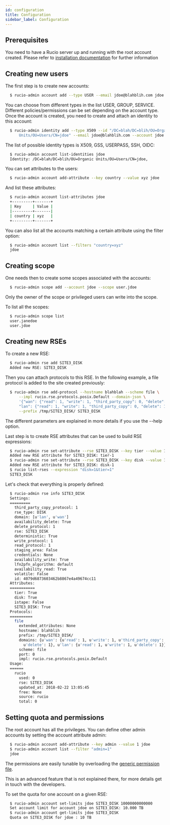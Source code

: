 ```yaml
---
id: configuration
title: Configuration
sidebar_label: Configuration
---
```


## Prerequisites

You need to have a Rucio server up and running with the root account
created. Please refer to [installation documentation](installing_server.md) for
further information

## Creating new users

The first step is to create new accounts:

```bash
  $ rucio-admin account add --type USER --email jdoe@blahblih.com jdoe
```

You can choose from different types in the list USER, GROUP, SERVICE. Different
policies/permissions can be set depending on the account type.  Once the account
is created, you need to create and attach an identity to this account:

```bash
  $ rucio-admin identity add --type X509 --id "/DC=blah/DC=blih/OU=Organic \
      Units/OU=Users/CN=jdoe" --email jdoe@blahblih.com --account jdoe
```

The list of possible identity types is X509, GSS, USERPASS, SSH, OIDC:

```bash
  $ rucio-admin account list-identities jdoe
  Identity: /DC=blah/DC=blih/OU=Organic Units/OU=Users/CN=jdoe,        type: X509
```

You can set attributes to the users:

```bash
  $ rucio-admin account add-attribute --key country --value xyz jdoe
```

And list these attributes:

```bash
  $ rucio-admin account list-attributes jdoe
  +---------+-------+
  | Key     | Value |
  |---------+-------|
  | country | xyz   |
  +---------+-------+
```

You can also list all the accounts matching a certain attribute using the filter
option:

```bash
  $ rucio-admin account list --filters "country=xyz"
  jdoe
```

## Creating scope

One needs then to create some scopes associated with the accounts:

```bash
  $ rucio-admin scope add --account jdoe --scope user.jdoe
```

Only the owner of the scope or privileged users can write into the scope.

To list all the scopes:

```bash
  $ rucio-admin scope list
  user.janedoe
  user.jdoe
```

## Creating new RSEs

To create a new RSE:

```bash
  $ rucio-admin rse add SITE3_DISK
  Added new RSE: SITE3_DISK
```

Then you can attach protocols to this RSE. In the following example, a file
protocol is added to the site created previously:

```bash
  $ rucio-admin rse add-protocol --hostname blahblah --scheme file \
      --impl rucio.rse.protocols.posix.Default --domain-json \
      '{"wan": {"read": 1, "write": 1, "third_party_copy": 0, "delete": 1}, \
      "lan": {"read": 1, "write": 1, "third_party_copy": 0, "delete": 1}}' \
      --prefix /tmp/SITE3_DISK/ SITE3_DISK
```

The different parameters are explained in more details if you use the --help
option.

Last step is to create RSE attributes that can be used to build RSE expressions:

```bash
  $ rucio-admin rse set-attribute --rse SITE3_DISK --key tier --value 1
  Added new RSE attribute for SITE3_DISK: tier-1
  $ rucio-admin rse set-attribute --rse SITE3_DISK --key disk --value 1
  Added new RSE attribute for SITE3_DISK: disk-1
  $ rucio list-rses --expression "disk=1&tier=1"
  SITE3_DISK
```

Let's check that everything is properly defined:

```bash
  $ rucio-admin rse info SITE3_DISK
  Settings:
  =========
    third_party_copy_protocol: 1
    rse_type: DISK
    domain: [u'lan', u'wan']
    availability_delete: True
    delete_protocol: 1
    rse: SITE3_DISK
    deterministic: True
    write_protocol: 1
    read_protocol: 1
    staging_area: False
    credentials: None
    availability_write: True
    lfn2pfn_algorithm: default
    availability_read: True
    volatile: False
    id: 4079d6873603462b8867e4a49674cc11
  Attributes:
  ===========
    tier: True
    disk: True
    istape: False
    SITE3_DISK: True
  Protocols:
  ==========
    file
      extended_attributes: None
      hostname: blahblih
      prefix: /tmp/SITE3_DISK/
      domains: {u'wan': {u'read': 1, u'write': 1, u'third_party_copy': 0, \
        u'delete': 1}, u'lan': {u'read': 1, u'write': 1, u'delete': 1}}
      scheme: file
      port: 0
      impl: rucio.rse.protocols.posix.Default
  Usage:
  ======
    rucio
      used: 0
      rse: SITE3_DISK
      updated_at: 2018-02-22 13:05:45
      free: None
      source: rucio
      total: 0
```

## Setting quota and permissions

The root account has all the privileges. You can define other admin accounts by
setting the account attribute admin:

```bash
  $ rucio-admin account add-attribute --key admin --value 1 jdoe
  $ rucio-admin account list --filter "admin=1"
  jdoe
```

The permissions are easily tunable by overloading the [generic permission file](https://github.com/rucio/rucio/blob/master/lib/rucio/core/permission/generic.py).

This is an advanced feature that is not explained there, for more details get in
touch with the developers.

To set the quota for one account on a given RSE:

```bash
  $ rucio-admin account set-limits jdoe SITE3_DISK 10000000000000
  Set account limit for account jdoe on SITE3_DISK: 10.000 TB
  $ rucio-admin account get-limits jdoe SITE3_DISK
  Quota on SITE3_DISK for jdoe : 10 TB
```
